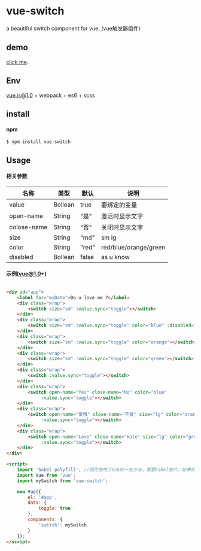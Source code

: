# vue-switch

a beautiful switch component for vue. (vue触发器组件)

## demo

[click me](http://dai-siki.github.io/vue-switch/example/demo.html).


## Env

vue.js@1.0 + webpack + es6 + scss


## install

#### npm

```shell
$ npm install vue-switch
```

## Usage

#### 相关参数

| 名称              | 类型               | 默认             | 说明                                         |
| ----------------- | ----------------- | ---------------- | --------------------------------------------- |
| value             | Bollean         | true            | 要绑定的变量    |
| open-name             | String            | "是"               | 激活时显示文字                   |
| colose-name            | String            | "否"     | 关闭时显示文字                                    |
| size           | String           | "md"            | sm lg              |
| color       | String            | "red"               | red/blue/orange/green                                     |
| disabled       | Bollean            | false               | as u know                                    |


#### 示例(vue@1.0+)

```html

<div id="app">
	<label for="myDate">Do u love me ?</label>
	<div class="wrap">
		<switch size="sm" :value.sync="toggle"></switch>
	</div>
	<div class="wrap">
		<switch size="sm" :value.sync="toggle" color="blue" :disabled="true"></switch>
	</div>
	<div class="wrap">
		<switch size="sm" :value.sync="toggle" color="orange"></switch>
	</div>
	<div class="wrap">
		<switch size="sm" :value.sync="toggle" color="green"></switch>
	</div>
	<div class="wrap">
		<switch :value.sync="toggle"></switch>
	</div>
	<div class="wrap">
		<switch open-name="Yes" close-name="No" color="blue"
			 :value.sync="toggle"></switch>
	</div>
	<div class="wrap">
		<switch open-name="爱哦" close-name="不爱" size="lg" color="orange"
			 :value.sync="toggle"></switch>
	</div>
	<div class="wrap">
		<switch open-name="Love" close-name="Hate" size="lg" color="green"
			 :value.sync="toggle"></switch>
	</div>
</div>

<script>
	import 'babel-polyfill'; //因为使用了es6的一些方法，需要babel垫片，如果你项目中已有相关兼容性方案，可忽略
	import Vue from 'vue';
	import mySwitch from 'vue-switch';

	new Vue({
		el: '#app',
		data: {
			toggle: true
		},
		components: {
			'switch': mySwitch
		}
	});
</script>

```
